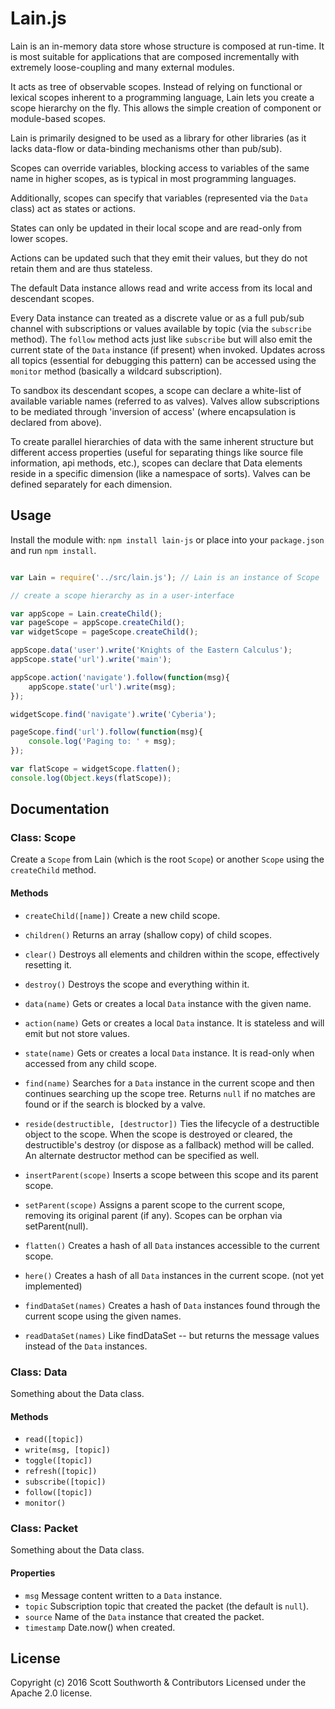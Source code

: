 # Lain.js

Lain is an in-memory data store whose structure is composed at run-time. It is most suitable for applications that are composed incrementally with extremely loose-coupling and many external modules.

It acts as tree of observable scopes. Instead of relying on functional or lexical scopes inherent to a programming language, Lain lets you create a scope hierarchy on the fly. This allows the simple creation of component or module-based scopes.

Lain is primarily designed to be used as a library for other libraries (as it lacks data-flow or data-binding mechanisms other than pub/sub).

Scopes can override variables, blocking access to variables of the same name in higher scopes, as is typical in most programming languages.

Additionally, scopes can specify that variables (represented via the `Data` class) act as states or actions.

States can only be updated in their local scope and are read-only from lower scopes.

Actions can be updated such that they emit their values, but they do not retain them and are thus stateless.

The default Data instance allows read and write access from its local and descendant scopes.

Every Data instance can treated as a discrete value or as a full pub/sub channel with subscriptions or values available by topic (via the `subscribe` method). The `follow` method acts just like `subscribe` but will also emit the current state of the `Data` instance (if present) when invoked.
Updates across all topics (essential for debugging this pattern) can be accessed using the `monitor` method (basically a wildcard subscription).

To sandbox its descendant scopes, a scope can declare a white-list of available variable names (referred to as valves).
Valves allow subscriptions to be mediated through 'inversion of access' (where encapsulation is declared from above).

To create parallel hierarchies of data with the same inherent structure but different access properties (useful for separating things like source file information, api methods, etc.), scopes can declare that Data elements reside in a specific dimension (like a namespace of sorts). Valves can be defined separately for each dimension.


## Usage
Install the module with: `npm install lain-js` or place into your `package.json`
and run `npm install`.

```javascript

var Lain = require('../src/lain.js'); // Lain is an instance of Scope

// create a scope hierarchy as in a user-interface

var appScope = Lain.createChild();
var pageScope = appScope.createChild();
var widgetScope = pageScope.createChild();

appScope.data('user').write('Knights of the Eastern Calculus');
appScope.state('url').write('main');

appScope.action('navigate').follow(function(msg){
    appScope.state('url').write(msg);
});

widgetScope.find('navigate').write('Cyberia');

pageScope.find('url').follow(function(msg){
    console.log('Paging to: ' + msg);
});

var flatScope = widgetScope.flatten();
console.log(Object.keys(flatScope));

```


## Documentation

### Class: Scope

Create a `Scope` from Lain (which is the root `Scope`) or another `Scope` using the `createChild` method.

#### Methods

* `createChild([name])` Create a new child scope.
* `children()` Returns an array (shallow copy) of child scopes.
* `clear()` Destroys all elements and children within the scope, effectively resetting it.
* `destroy()` Destroys the scope and everything within it.
* `data(name)` Gets or creates a local `Data` instance with the given name.
* `action(name)` Gets or creates a local `Data` instance. It is stateless and will emit but not store values.
* `state(name)` Gets or creates a local `Data` instance. It is read-only when accessed from any child scope.
* `find(name)` Searches for a `Data` instance in the current scope and then continues searching up the scope tree.
Returns `null` if no matches are found or if the search is blocked by a valve.
* `reside(destructible, [destructor])` Ties the lifecycle of a destructible object to the scope. When the scope is destroyed or cleared,
the destructible's destroy (or dispose as a fallback) method will be called. An alternate destructor method can be specified as well.

* `insertParent(scope)` Inserts a scope between this scope and its parent scope.
* `setParent(scope)` Assigns a parent scope to the current scope, removing its original parent (if any).
Scopes can be orphan via setParent(null).
* `flatten()` Creates a hash of all `Data` instances accessible to the current scope.
* `here()` Creates a hash of all `Data` instances in the current scope. (not yet implemented)
* `findDataSet(names)` Creates a hash of `Data` instances found through the current scope using the given names.
* `readDataSet(names)` Like findDataSet -- but returns the message values instead of the `Data` instances.





### Class: Data

Something about the Data class.

#### Methods

* `read([topic])`
* `write(msg, [topic])`
* `toggle([topic])`
* `refresh([topic])`
* `subscribe([topic])`
* `follow([topic])`
* `monitor()`


### Class: Packet

Something about the Data class.

#### Properties

* `msg` Message content written to a `Data` instance.
* `topic` Subscription topic that created the packet (the default is `null`).
* `source` Name of the `Data` instance that created the packet.
* `timestamp` Date.now() when created.




## License
Copyright (c) 2016 Scott Southworth & Contributors
Licensed under the Apache 2.0 license.















